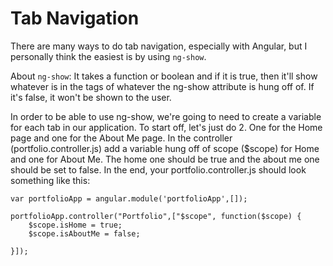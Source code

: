 # Tab Navigation

There are many ways to do tab navigation, especially with Angular, but I personally think the easiest is by using ```ng-show```.

About ```ng-show```:  It takes a function or boolean and if it is true, then it'll show whatever is in the tags of whatever the ng-show attribute is hung off of.  If it's false, it won't be shown to the user.

In order to be able to use ng-show, we're going to need to create a variable for each tab in our application.  To start off, let's just do 2.  One for the Home page and one for the About Me page.  In the controller (portfolio.controller.js) add a variable hung off of scope ($scope) for Home and one for About Me.  The home one should be true and the about me one should be set to false.  In the end, your portfolio.controller.js should look something like this:

```
var portfolioApp = angular.module('portfolioApp',[]);

portfolioApp.controller("Portfolio",["$scope", function($scope) {
    $scope.isHome = true;
	$scope.isAboutMe = false;
    
}]);
```